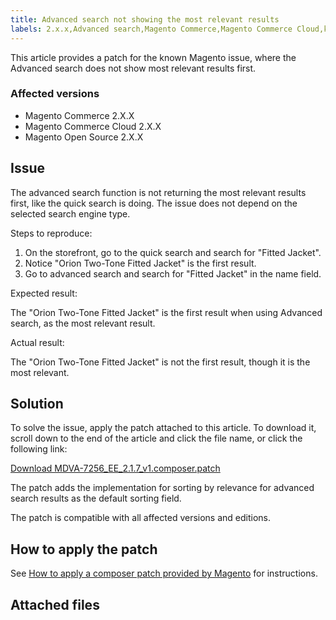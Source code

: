```yaml
---
title: Advanced search not showing the most relevant results
labels: 2.x.x,Advanced search,Magento Commerce,Magento Commerce Cloud,known issues,not relevant results,patch,troubleshooting
---
```


This article provides a patch for the known Magento issue, where the Advanced search does not show most relevant results first.

<h3 id="Advancedsearchnotshowingmostrelevantresults-Affectedversions">Affected versions</h3>

* Magento Commerce 2.X.X
* Magento Commerce Cloud 2.X.X
* Magento Open Source 2.X.X

<h2 id="Advancedsearchnotshowingmostrelevantresults-Description">Issue</h2>

The advanced search function is not returning the most relevant results first, like the quick search is doing. The issue does not depend on the selected search engine type.

 <span class="wysiwyg-underline">Steps to reproduce:</span> 

1. On the storefront, go to the quick search and search for "Fitted Jacket".
1. Notice "Orion Two-Tone Fitted Jacket" is the first result.
1. Go to advanced search and search for "Fitted Jacket" in the name field.

 <span class="wysiwyg-underline">Expected result:</span> 

The "Orion Two-Tone Fitted Jacket" is the first result when using Advanced search, as the most relevant result.

 <span class="wysiwyg-underline">Actual result:</span> 

The "Orion Two-Tone Fitted Jacket" is not the first result, though it is the most relevant.

<h2 id="Advancedsearchnotshowingmostrelevantresults-Solution">Solution</h2>

To solve the issue, apply the patch attached to this article. To download it, scroll down to the end of the article and click the file name, or click the following link:

 [Download MDVA-7256\_EE\_2.1.7\_v1.composer.patch](assets/MDVA-7256_EE_2.1.7_v1.composer.patch.zip) 

The patch adds the implementation for sorting by relevance for advanced search results as the default sorting field.

The patch is compatible with all affected versions and editions.

## How to apply the patch

See [How to apply a composer patch provided by Magento](https://support.magento.com/hc/en-us/articles/360028367731) for instructions.

## Attached files
